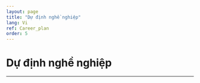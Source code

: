 ```yaml
---
layout: page
title: "Dự định nghề nghiệp"
lang: Vi
ref: Career_plan
order: 5
---
```

# Dự định nghề nghiệp
---

